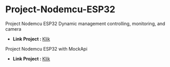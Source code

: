 # Project-Nodemcu-ESP32
Project Nodemcu ESP32 Dynamic management controlling, monitoring, and camera 

<ul>
<li><strong>Link Project : </strong> <a href="https://wokwi.com/projects/338029775527346770">Klik</a></li>
</ul>

Project Nodemcu ESP32 with MockApi
<ul>
 <li><strong>Link Project : </strong> <a href="https://wokwi.com/projects/340299995483734610">Klik</a></li>
</ul>
